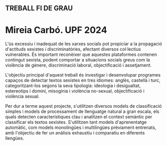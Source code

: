 ## TREBALL FI DE GRAU
# Mireia Carbó. UPF 2024

L'ús excessiu i inadequat de les xarxes socials pot propiciar a la propagació d'actituds sexistes i discriminatòries, afectant diversos col·lectius vulnerables. És important reconèixer que aquestes plataformes contenen contingut sexista, podent comportar a situacions socials greus com la violència de gènere, discriminació laboral, objectificació i assetjament.

L'objectiu principal d'aquest treball és investigar i desenvolupar programes capaços de detectar textos sexistes en tres idiomes: anglès, castellà i turc, categoritzant-los segons la seva tipologia: ideologia i desigualtat, estereotips i domini, misogínia i violència no-sexual, objectificació i violència sexual.

Per dur a terme aquest projecte, s'utilitzen diversos models de classificació simples i models de processament de llenguatge natural a gran escala, els quals detecten característiques clau i analitzen el context semàntic per classificar els textos sexistes. S'utilitzen tant models d'aprenentatge automàtic, com models monolingües i multilingües prèviament entrenats, amb l'objectiu de fer un anàlisis exhaustiu i comparatiu en diferents llengües.

